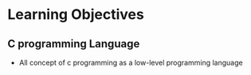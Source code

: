 # Learning Objectives 
## C programming Language

* All concept of c programming as a low-level programming language
